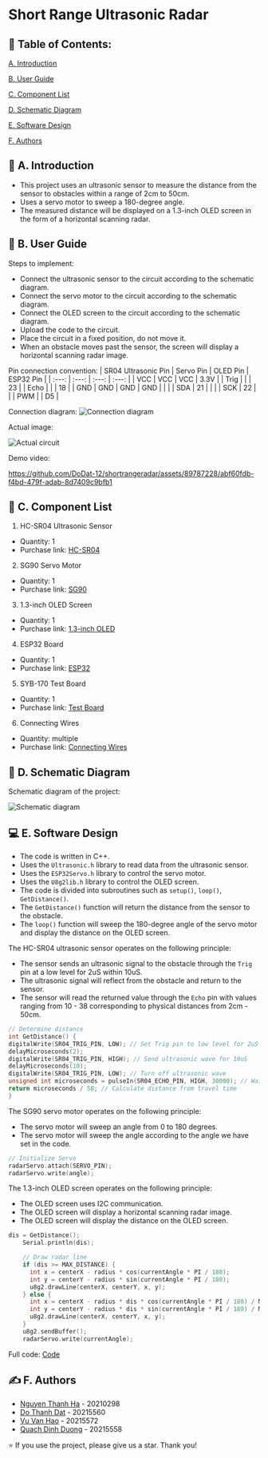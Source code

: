 # Short Range Ultrasonic Radar


## 📝 Table of Contents:
[A. Introduction](#I-Introduction)

[B. User Guide](#II-User-Guide)

[C. Component List](#III-Component-List)

[D. Schematic Diagram](#IV-Schematic-Diagram)

[E. Software Design](#V-Software-Design)

[F. Authors](#VI-Authors)

<a name="I-Introduction"></a>
## 🏁 A. Introduction
- This project uses an ultrasonic sensor to measure the distance from the sensor to obstacles within a range of 2cm to 50cm.
- Uses a servo motor to sweep a 180-degree angle.
- The measured distance will be displayed on a 1.3-inch OLED screen in the form of a horizontal scanning radar.

<a name="II-User-Guide"></a>
## 🧾 B. User Guide
Steps to implement:
- Connect the ultrasonic sensor to the circuit according to the schematic diagram.
- Connect the servo motor to the circuit according to the schematic diagram.
- Connect the OLED screen to the circuit according to the schematic diagram.
- Upload the code to the circuit.
- Place the circuit in a fixed position, do not move it.
- When an obstacle moves past the sensor, the screen will display a horizontal scanning radar image.

Pin connection convention:
| SR04 Ultrasonic Pin | Servo Pin    | OLED Pin    | ESP32 Pin |
| :---:   | :---: | :---: | :---: |
| VCC | VCC   | VCC   | 3.3V |
| Trig |   |  | 23   |
| Echo |   | | 18   |
| GND  | GND   | GND  | GND  |
|       |   | SDA  | 21   |
|       |  | SCK  | 22   |
|       | PWM  |  | D5   |

Connection diagram:
![Connection diagram](./simulation.png)

Actual image:

![Actual circuit](./radar.png)

Demo video:

https://github.com/DoDat-12/shortrangeradar/assets/89787228/abf60fdb-f4bd-479f-adab-8d7409c9bfb1



<a name="III-Component-List"></a>
## 🧰 C. Component List
1. HC-SR04 Ultrasonic Sensor
- Quantity: 1
- Purchase link: [HC-SR04](https://www.amazon.com/Ultrasonic-Measuring-Transducer-ultrasonic-transducer/dp/B0DDHGRP6C/ref=sr_1_4?crid=1IB3FHUI8M8N3&dib=eyJ2IjoiMSJ9.eXeBKxGwPIAwCcKVzElQv8X3oAAwhxUeCUVdVBFUYNmUlyYLGCS0GYFsrQ2Uvwsxc7-pPrgm9S_HSuKXgtnIbmuIaC99BHFq0Yt4IfO23YlEanGObyIW4m1OSDgjuTBA36VRlU4RzidUacGqamEslIG0vaLTd9TfH7PPJVVuIjGBXAKgB_wi-FgoH06wpKCyEt5FOHXrHfxvAHVU45xF_L2gCXC8Rm0C9H8GxiwZuDw.5cQZdw4xwgxkBOHclAMM5yJXDYtIl_986gtlzTelvt8&dib_tag=se&keywords=hc-sr04+ultrasonic+sensor&qid=1728314856&sprefix=HC-SR04+Ultrasonic+Sensor,aps,1024&sr=8-4)
2. SG90 Servo Motor
- Quantity: 1
- Purchase link: [SG90](https://www.amazon.com/Micro-Helicopter-Airplane-Remote-Control/dp/B072V529YD/ref=sr_1_1?crid=26NMBNLO46FS8&dib=eyJ2IjoiMSJ9.KPXY-1BMD4AoaoJO-RlV6e7C7amAWYjWITcPSXLXG2zRavVbnnPzOpjqZGcwc_7zs0FMRUOqX_6DKNaLZeGLp0lZtcki4KKk8l4bW1FvhkHfEQ1Zfn-Y4UGOIC5UwcoVnWFP1o20XD4xmkAYFpw5qB2VvmoqMVJhLJG5qD3AAR9tvUt1XIYa7VD948GrL0MsH60l4sDy_lnOSuCUZxFcWwYy4rWsmCHwceczUgDiQRTKZTzfqxIEHk7K3EN7FsHT1WqqYAIcMi4fUHEGivJe8-bqkGjNskY85esMS2lynFE.a2QlsUjCq1aRS1bfKfWEo9lCNisCGPLxPD0glniBCdQ&dib_tag=se&keywords=SG90+Servo+Motor&qid=1728315406&sprefix=sg90+servo+motor%2Caps%2C380&sr=8-1)
3. 1.3-inch OLED Screen
- Quantity: 1
- Purchase link: [1.3-inch OLED](https://www.amazon.com/DIYmalls-Display-Screen-Module-128x64/dp/B0CCL88VTG/ref=sr_1_1?crid=DKS7YMJHO96V&dib=eyJ2IjoiMSJ9.oM7nbUfV8fUt1aA3u6HNbF_W5gjCcXVPl5HphE6MNMm0rhyMg8vi4yKagshxzu9jmfenfdVlJDnpuWLYFjU8LANnRDtFQkx7LEtY3JHZJ_K9kkAn5sw4eBCrQlynv2V-D6FohG8pGYmSxQcuI5_Crs_k_4tLh_4Bp1mkfKAG8_lsI7igzmYsZ2gFuMlQcow9bqElZJCmIh2rVIZcmC577QryjVXNiQheFSWWrgySSgM.O7F-4kBFAwl2S14SFISV33xN3B2-AMA-cpzpyHXVGMs&dib_tag=se&keywords=1.3-inch+OLED+Screen&qid=1728314977&sprefix=1.3-inch+oled+screen%2Caps%2C518&sr=8-1)
4. ESP32 Board
- Quantity: 1
- Purchase link: [ESP32](https://www.amazon.com/ESP-WROOM-32-Development-Microcontroller-Integrated-Compatible/dp/B08D5ZD528/ref=sr_1_1?crid=2TRAUGW316QTB&dib=eyJ2IjoiMSJ9.Na5nlliGXytwgT8dOa8kGlXx8Rt9q6wySlhgETYvRAeszt3OtYu80LduyWzHyaKfKpUmWt7-zJbF0gLRxy61Q_QhRoBJEPr92BRRPkI2d4dTjShgDRQkToNpegRs-56rKZEYuvdRpSOiscJx_NmNJFO_uHrJUxRwIT5cVqbt7wslPAddwUalOCpUp6gaxzoK6nfpY_gJnd_iPffcv26rWO1h3LJDuemkNh_Nwqyyz-o.5DC3psoxXOO4yuME3WBP2KKEOsvgs28e0-xPVfLLXuA&dib_tag=se&keywords=esp32+board&qid=1728314997&sprefix=ESP32+Board%2Caps%2C585&sr=8-1)
5. SYB-170 Test Board
- Quantity: 1
- Purchase link: [Test Board](https://www.amazon.com/Aexit-Universal-Tiepoint-Solderless-Breadboard/dp/B07DDBDMQ4/ref=sr_1_2?crid=1GGISP93BAC0D&dib=eyJ2IjoiMSJ9.UlZ49eWCsbbvypv6solRaqBzhUim46joXtChPDTaoKHnqxVWdF-NmQz2qDZ3Jp2U_ghbCjSuw9kXYrOtZ2ZcqIUlciB69P2OeTM6gyqyROQdtWoxHmAJ_T3TwZGMoGGej4r4ukZA2V8ddvx3r8_LW4Gr07LhE0XbJjt16Ko9MG75HWItFDUq-yOMS4dvr-z1NvJSEsrcE4PSgMO6iY7DahNifQEetJKHwnklH170rE8.R1Ukqpb4wd8t_GOvG10aQct_xlwe89hABLcPBB9hMf0&dib_tag=se&keywords=SYB-170+Test+Board&qid=1728315461&sprefix=syb-170+test+board%2Caps%2C577&sr=8-2)
6. Connecting Wires
- Quantity: multiple
- Purchase link: [Connecting Wires](https://www.amazon.com/Preformed-Breadboard-Assorted-Solderless-Prototyping/dp/B07WC3YKGQ/ref=sr_1_9?crid=1EOQB6Q7RQPJK&dib=eyJ2IjoiMSJ9.9coO5iQ14I-rcVuj0bUrBVFPSUAKFh1d1NgQ1NQyWwJ7tyKnE0oKrp5kfVevhkrwcoV6CU8uefDsDt8r865sMy44IA4GeW6cpGUVLJONXx6q584JmpuzfgH8BVMRWoaafTxCcKja7i6CSoE-IFKOZiutt0rcAfmhEuVjIwSaoiooK9QsVDVzkWqhjxcv5AjjcZubVjP8gMqi_E1-1LxN2mweBa7q1i0aNLS0hXU9aQg.m2XSZQE8Az9vj7Z-QbaEUxCzMpkZ8ghKGJkA52uNdbc&dib_tag=se&keywords=Connecting+Wires&qid=1728315072&sprefix=connecting+wires%2Caps%2C546&sr=8-9)

<a name="IV-Schematic-Diagram"></a>
## 🚀 D. Schematic Diagram
Schematic diagram of the project:

![Schematic diagram](./nguyenly.png)

<a name="V-Software-Design"></a>
## 💻 E. Software Design
- The code is written in C++.
- Uses the `Ultrasonic.h` library to read data from the ultrasonic sensor.
- Uses the `ESP32Servo.h` library to control the servo motor.
- Uses the `U8g2lib.h` library to control the OLED screen.
- The code is divided into subroutines such as `setup()`, `loop()`, `GetDistance()`.
- The `GetDistance()` function will return the distance from the sensor to the obstacle.
- The `loop()` function will sweep the 180-degree angle of the servo motor and display the distance on the OLED screen.

The HC-SR04 ultrasonic sensor operates on the following principle:
- The sensor sends an ultrasonic signal to the obstacle through the `Trig` pin at a low level for 2uS within 10uS.
- The ultrasonic signal will reflect from the obstacle and return to the sensor.
- The sensor will read the returned value through the `Echo` pin with values ranging from 10 - 38 corresponding to physical distances from 2cm - 50cm.
```c
// Determine distance
int GetDistance() {
digitalWrite(SR04_TRIG_PIN, LOW); // Set Trig pin to low level for 2uS
delayMicroseconds(2);
digitalWrite(SR04_TRIG_PIN, HIGH); // Send ultrasonic wave for 10uS
delayMicroseconds(10);
digitalWrite(SR04_TRIG_PIN, LOW); // Turn off ultrasonic wave
unsigned int microseconds = pulseIn(SR04_ECHO_PIN, HIGH, 30000); // Wait for response, limit waiting time
return microseconds / 58; // Calculate distance from travel time
}
```
The SG90 servo motor operates on the following principle:
- The servo motor will sweep an angle from 0 to 180 degrees.
- The servo motor will sweep the angle according to the angle we have set in the code.
```c
// Initialize Servo
radarServo.attach(SERVO_PIN);
radarServo.write(angle);
```


The 1.3-inch OLED screen operates on the following principle:
- The OLED screen uses I2C communication.
- The OLED screen will display a horizontal scanning radar image.
- The OLED screen will display the distance on the OLED screen.

```c
dis = GetDistance();
    Serial.println(dis);

    // Draw radar line
    if (dis >= MAX_DISTANCE) {
      int x = centerX - radius * cos(currentAngle * PI / 180);
      int y = centerY - radius * sin(currentAngle * PI / 180);
      u8g2.drawLine(centerX, centerY, x, y);
    } else {
      int x = centerX - radius * dis * cos(currentAngle * PI / 180) / MAX_DISTANCE;
      int y = centerY - radius * dis * sin(currentAngle * PI / 180) / MAX_DISTANCE;
      u8g2.drawLine(centerX, centerY, x, y);
    }
    u8g2.sendBuffer();
    radarServo.write(currentAngle);
```
Full code: [Code](./shortrangeradar.ino)

<a name="VI-Authors"></a>
## ✍️ F. Authors
- [Nguyen Thanh Ha](https://github.com/hantbk) - 20210298
- [Do Thanh Dat](https://github.com/DoDat-12) - 20215560
- [Vu Van Hao](https://github.com/vanhao2310) - 20215572
- [Quach Dinh Duong](https://github.com/Duongneee) - 20215558

⭐ If you use the project, please give us a star. Thank you!










